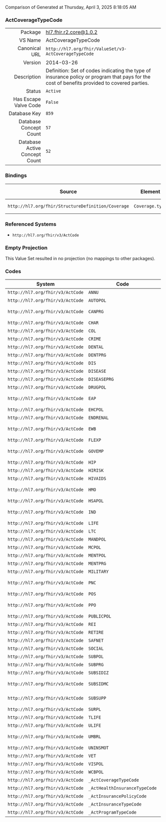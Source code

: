 Comparison of 
Generated at Thursday, April 3, 2025 8:18:05 AM

### ActCoverageTypeCode

|      |     |
| ---: | --- |
| Package | hl7.fhir.r2.core@1.0.2 |
| VS Name | ActCoverageTypeCode |
| Canonical URL | `http://hl7.org/fhir/ValueSet/v3-ActCoverageTypeCode` |
| Version | 2014-03-26 |
| Description | Definition: Set of codes indicating the type of insurance policy or program that pays for the cost of benefits provided to covered parties. |
| Status | `Active` |
| Has Escape Valve Code | `False` |
| Database Key | `859` |
| Database Concept Count | `57` |
| Database Active Concept Count | `52` |
### Bindings

| Source | Element | Binding | Strength | Element Short |
| ------ | ------- | ------- | -------- | ------------- |
| `http://hl7.org/fhir/StructureDefinition/Coverage` | `Coverage.type` | `http://hl7.org/fhir/ValueSet/v3-ActCoverageTypeCode` | `Example` | Type of coverage |

### Referenced Systems

* `http://hl7.org/fhir/v3/ActCode`
### Empty Projection

This Value Set resulted in no projection (no mappings to other packages).

### Codes

| System | Code | Display |
| ------ | ---- | ------- |
| `http://hl7.org/fhir/v3/ActCode` | `ANNU` | annuity policy |
| `http://hl7.org/fhir/v3/ActCode` | `AUTOPOL` | automobile |
| `http://hl7.org/fhir/v3/ActCode` | `CANPRG` | women's cancer detection program |
| `http://hl7.org/fhir/v3/ActCode` | `CHAR` | charity program |
| `http://hl7.org/fhir/v3/ActCode` | `COL` | collision coverage policy |
| `http://hl7.org/fhir/v3/ActCode` | `CRIME` | crime victim program |
| `http://hl7.org/fhir/v3/ActCode` | `DENTAL` | dental care policy |
| `http://hl7.org/fhir/v3/ActCode` | `DENTPRG` | dental program |
| `http://hl7.org/fhir/v3/ActCode` | `DIS` | disability insurance policy |
| `http://hl7.org/fhir/v3/ActCode` | `DISEASE` | disease specific policy |
| `http://hl7.org/fhir/v3/ActCode` | `DISEASEPRG` | public health program |
| `http://hl7.org/fhir/v3/ActCode` | `DRUGPOL` | drug policy |
| `http://hl7.org/fhir/v3/ActCode` | `EAP` | employee assistance program |
| `http://hl7.org/fhir/v3/ActCode` | `EHCPOL` | extended healthcare |
| `http://hl7.org/fhir/v3/ActCode` | `ENDRENAL` | end renal program |
| `http://hl7.org/fhir/v3/ActCode` | `EWB` | employee welfare benefit plan policy |
| `http://hl7.org/fhir/v3/ActCode` | `FLEXP` | flexible benefit plan policy |
| `http://hl7.org/fhir/v3/ActCode` | `GOVEMP` | government employee health program |
| `http://hl7.org/fhir/v3/ActCode` | `HIP` | health insurance plan policy |
| `http://hl7.org/fhir/v3/ActCode` | `HIRISK` | high risk pool program |
| `http://hl7.org/fhir/v3/ActCode` | `HIVAIDS` | HIV-AIDS program |
| `http://hl7.org/fhir/v3/ActCode` | `HMO` | health maintenance organization policy |
| `http://hl7.org/fhir/v3/ActCode` | `HSAPOL` | health spending account |
| `http://hl7.org/fhir/v3/ActCode` | `IND` | indigenous peoples health program |
| `http://hl7.org/fhir/v3/ActCode` | `LIFE` | life insurance policy |
| `http://hl7.org/fhir/v3/ActCode` | `LTC` | long term care policy |
| `http://hl7.org/fhir/v3/ActCode` | `MANDPOL` | mandatory health program |
| `http://hl7.org/fhir/v3/ActCode` | `MCPOL` | managed care policy |
| `http://hl7.org/fhir/v3/ActCode` | `MENTPOL` | mental health policy |
| `http://hl7.org/fhir/v3/ActCode` | `MENTPRG` | mental health program |
| `http://hl7.org/fhir/v3/ActCode` | `MILITARY` | military health program |
| `http://hl7.org/fhir/v3/ActCode` | `PNC` | property and casualty insurance policy |
| `http://hl7.org/fhir/v3/ActCode` | `POS` | point of service policy |
| `http://hl7.org/fhir/v3/ActCode` | `PPO` | preferred provider organization policy |
| `http://hl7.org/fhir/v3/ActCode` | `PUBLICPOL` | public healthcare |
| `http://hl7.org/fhir/v3/ActCode` | `REI` | reinsurance policy |
| `http://hl7.org/fhir/v3/ActCode` | `RETIRE` | retiree health program |
| `http://hl7.org/fhir/v3/ActCode` | `SAFNET` | safety net clinic program |
| `http://hl7.org/fhir/v3/ActCode` | `SOCIAL` | social service program |
| `http://hl7.org/fhir/v3/ActCode` | `SUBPOL` | substance use policy |
| `http://hl7.org/fhir/v3/ActCode` | `SUBPRG` | substance use program |
| `http://hl7.org/fhir/v3/ActCode` | `SUBSIDIZ` | subsidized health program |
| `http://hl7.org/fhir/v3/ActCode` | `SUBSIDMC` | subsidized managed care program |
| `http://hl7.org/fhir/v3/ActCode` | `SUBSUPP` | subsidized supplemental health program |
| `http://hl7.org/fhir/v3/ActCode` | `SURPL` | surplus line insurance policy |
| `http://hl7.org/fhir/v3/ActCode` | `TLIFE` | term life insurance policy |
| `http://hl7.org/fhir/v3/ActCode` | `ULIFE` | universal life insurance policy |
| `http://hl7.org/fhir/v3/ActCode` | `UMBRL` | umbrella liability insurance policy |
| `http://hl7.org/fhir/v3/ActCode` | `UNINSMOT` | uninsured motorist policy |
| `http://hl7.org/fhir/v3/ActCode` | `VET` | veteran health program |
| `http://hl7.org/fhir/v3/ActCode` | `VISPOL` | vision care policy |
| `http://hl7.org/fhir/v3/ActCode` | `WCBPOL` | worker's compensation |
| `http://hl7.org/fhir/v3/ActCode` | `_ActCoverageTypeCode` | ActCoverageTypeCode |
| `http://hl7.org/fhir/v3/ActCode` | `_ActHealthInsuranceTypeCode` | ActHealthInsuranceTypeCode |
| `http://hl7.org/fhir/v3/ActCode` | `_ActInsurancePolicyCode` | ActInsurancePolicyCode |
| `http://hl7.org/fhir/v3/ActCode` | `_ActInsuranceTypeCode` | ActInsuranceTypeCode |
| `http://hl7.org/fhir/v3/ActCode` | `_ActProgramTypeCode` | ActProgramTypeCode |

